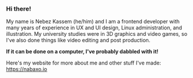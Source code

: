 ### Hi there!

My name is Nebez Kassem (he/him) and I am a frontend developer with many years of experience in UX and UI design, Linux administration, and illustration.
My university studies were in 3D graphics and video games, so I've also done things like video editing and post production.

**If it can be done on a computer, I've probably dabbled with it!**

Here's my website for more about me and other stuff I've made: https://nabaxo.io

<!--
**nabaxo/nabaxo** is a ✨ _special_ ✨ repository because its `README.md` (this file) appears on your GitHub profile.

Here are some ideas to get you started:

- 🔭 I’m currently working on ...
- 🌱 I’m currently learning ...
- 👯 I’m looking to collaborate on ...
- 🤔 I’m looking for help with ...
- 💬 Ask me about ...
- 📫 How to reach me: ...
- 😄 Pronouns: ...
- ⚡ Fun fact: ...
-->
